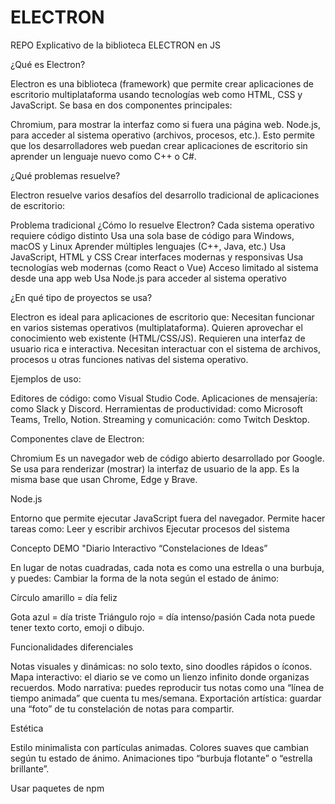 # ELECTRON
REPO Explicativo de la biblioteca ELECTRON en JS

¿Qué es Electron?

Electron es una biblioteca (framework) que permite crear aplicaciones de escritorio multiplataforma usando tecnologías web como HTML, CSS y JavaScript. Se basa en dos componentes principales:

Chromium, para mostrar la interfaz como si fuera una página web.
Node.js, para acceder al sistema operativo (archivos, procesos, etc.).
Esto permite que los desarrolladores web puedan crear aplicaciones de escritorio sin aprender un lenguaje nuevo como C++ o C#.

¿Qué problemas resuelve?

Electron resuelve varios desafíos del desarrollo tradicional de aplicaciones de escritorio:

Problema tradicional	¿Cómo lo resuelve Electron?
Cada sistema operativo requiere código distinto	Usa una sola base de código para Windows, macOS y Linux
Aprender múltiples lenguajes (C++, Java, etc.)	Usa JavaScript, HTML y CSS
Crear interfaces modernas y responsivas	Usa tecnologías web modernas (como React o Vue)
Acceso limitado al sistema desde una app web	Usa Node.js para acceder al sistema operativo

¿En qué tipo de proyectos se usa?

Electron es ideal para aplicaciones de escritorio que:
Necesitan funcionar en varios sistemas operativos (multiplataforma).
Quieren aprovechar el conocimiento web existente (HTML/CSS/JS).
Requieren una interfaz de usuario rica e interactiva.
Necesitan interactuar con el sistema de archivos, procesos u otras funciones nativas del sistema operativo.

Ejemplos de uso:

Editores de código: como Visual Studio Code.
Aplicaciones de mensajería: como Slack y Discord.
Herramientas de productividad: como Microsoft Teams, Trello, Notion.
Streaming y comunicación: como Twitch Desktop.

Componentes clave de Electron:

Chromium
Es un navegador web de código abierto desarrollado por Google.
Se usa para renderizar (mostrar) la interfaz de usuario de la app.
Es la misma base que usan Chrome, Edge y Brave.

Node.js

Entorno que permite ejecutar JavaScript fuera del navegador.
Permite hacer tareas como:
Leer y escribir archivos
Ejecutar procesos del sistema









Concepto DEMO "Diario Interactivo “Constelaciones de Ideas”

En lugar de notas cuadradas, cada nota es como una estrella o una burbuja, y puedes:
Cambiar la forma de la nota según el estado de ánimo:

Círculo amarillo = día feliz

Gota azul = día triste
Triángulo rojo = día intenso/pasión
Cada nota puede tener texto corto, emoji o dibujo.

Funcionalidades diferenciales

Notas visuales y dinámicas: no solo texto, sino doodles rápidos o íconos.
Mapa interactivo: el diario se ve como un lienzo infinito donde organizas recuerdos.
Modo narrativa: puedes reproducir tus notas como una “línea de tiempo animada” que cuenta tu mes/semana.
Exportación artística: guardar una “foto” de tu constelación de notas para compartir.

Estética

Estilo minimalista con partículas animadas.
Colores suaves que cambian según tu estado de ánimo.
Animaciones tipo “burbuja flotante” o “estrella brillante”.




Usar paquetes de npm
